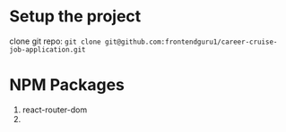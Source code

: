 # Setup the project

clone git repo: `git clone git@github.com:frontendguru1/career-cruise-job-application.git`

# NPM Packages

1. react-router-dom
2.
